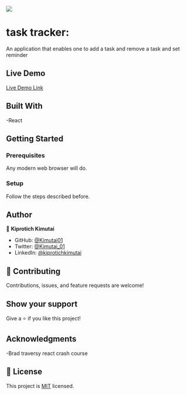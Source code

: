 ![](https://img.shields.io/badge/Microverse-blueviolet)

# task tracker:

An application that enables one to add a task and remove a task and set reminder

## Live Demo

[Live Demo Link](https://joyful-eclair-1ce116.netlify.app/)

## Built With

-React

## Getting Started

### Prerequisites

Any modern web browser will do.

### Setup

Follow the steps described before.

## Author

👤 **Kiprotich Kimutai**

- GitHub: [@Kimutai01](https://github.com/Kimutai01)
- Twitter: [@Kimutai_01](https://twitter.com/Kimutai_01?s=09)
- LinkedIn: [@kiprotichkimutai](https://www.linkedin.com/m/in/kimutai-kiprotich-1b5045216)

## 🤝 Contributing

Contributions, issues, and feature requests are welcome!

## Show your support

Give a ⭐️ if you like this project!

## Acknowledgments

-Brad traversy react crash course

## 📝 License

This project is [MIT](./MIT.md) licensed.
